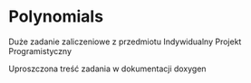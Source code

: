 # Polynomials
Duże zadanie zaliczeniowe z przedmiotu Indywidualny Projekt Programistyczny  
  
Uproszczona treść zadania w dokumentacji doxygen
